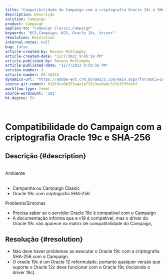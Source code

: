 ```yaml
---
title: "Compatibilidade do Campaign com a criptografia Oracle 19c e SHA-256"
description: Descrição
solution: Campaign
product: Campaign
applies-to: "Campaign Classic,Campaign"
keywords: "KCS,Campaign, KCS, Oracle 19c, driver"
resolution: Resolution
internal-notes: null
bug: false
article-created-by: Roxann McGlumphy
article-created-date: "11/7/2022 9:45:18 PM"
article-published-by: Roxann McGlumphy
article-published-date: "11/7/2022 9:58:16 PM"
version-number: 3
article-number: KA-16353
dynamics-url: "https://adobe-ent.crm.dynamics.com/main.aspx?forceUCI=1&pagetype=entityrecord&etn=knowledgearticle&id=391fe572-e55e-ed11-9561-6045bd006704"
source-git-commit: 018fdca04353a4a14732e3ee6a8c32fe379fda5f
workflow-type: tm+mt
source-wordcount: '101'
ht-degree: 5%

---
```


# Compatibilidade do Campaign com a criptografia Oracle 19c e SHA-256

## Descrição {#description}

<br>Ambiente<br><br>
- Campanha ou Campaign Classic
- Oracle 19c com criptografia SHA-256

Problema/Sintomas
- Precisa saber se o servidor Oracle 19c é compatível com o Campaign
- A documentação informa que a v19 é compatível, mas o driver do Oracle 19c não aparece na matriz de compatibilidade do Campaign,



## Resolução {#resolution}


- Não deve haver problemas ao executar o Oracle 19c com a criptografia SHA-256 com o Campaign.
- O oracle 19c é um Oracle 12 reformulado, portanto qualquer versão que suporte o Oracle 12c deve funcionar com o Oracle 19c (incluindo o driver 19c).




